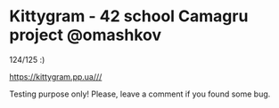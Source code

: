 # Kittygram - 42 school Camagru project @omashkov
124/125 :)

https://kittygram.pp.ua///

Testing purpose only! Please, leave a comment if you found some bug.
